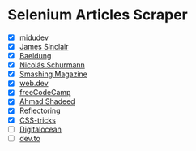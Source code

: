 # Selenium Articles Scraper

- [x] [midudev](https://midu.dev/)
- [x] [James Sinclair](https://jrsinclair.com/)
- [x] [Baeldung](https://www.baeldung.com/)
- [x] [Nicolás Schurmann](https://www.nicolas-schurmann.com/)
- [x] [Smashing Magazine](https://www.smashingmagazine.com/articles/)
- [x] [web.dev](https://web.dev/blog/)
- [x] [freeCodeCamp](https://www.freecodecamp.org/news/)
- [x] [Ahmad Shadeed](https://ishadeed.com/articles/)
- [x] [Reflectoring](https://reflectoring.io/)
- [x] [CSS-tricks](https://css-tricks.com/archives/)
- [ ] [Digitalocean](https://www.digitalocean.com/community/tutorials)
- [ ] [dev.to](https://dev.to/)
